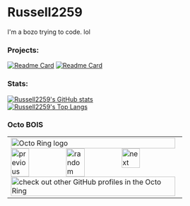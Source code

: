 # Russell2259
I'm a bozo trying to code. lol

### Projects:
[![Readme Card](https://github-readme-stats.vercel.app/api/pin/?username=russell2259&repo=3kh0-CDN&show_icons=true&theme=dark)](https://github.com/Russell2259/3kh0-CDN)
[![Readme Card](https://github-readme-stats.vercel.app/api/pin/?username=russell2259&repo=Geode&show_icons=true&theme=dark)](https://github.com/Russell2259/Geode)
### Stats:
[![Russell2259's GitHub stats](https://github-readme-stats.vercel.app/api?username=Russell2259&show_icons=true&theme=dark)](https://github.com/russell2259)
<br>
[![Russell2259's Top Langs](https://github-readme-stats.vercel.app/api/top-langs/?username=Russell2259&layout=compact&show_icons=true&theme=dark)](https://github.com/anuraghazra/github-readme-stats)
### Octo BOIS
<table><tbody><tr><td><a href="https://octo-ring.com/"><img src="https://octo-ring.com/static/img/widget/top.png" width="99%" alt="Octo Ring logo" align="top"></a><br><a href="https://octo-ring.com/p/Russell2259/prev"><img src="https://octo-ring.com/static/img/widget/prev.png" width="33%" alt="previous" align="top" title="previous profile"></a><a href="https://octo-ring.com/p/Russell2259/random"><img src="https://octo-ring.com/static/img/widget/random.png" width="33%" alt="random" align="top" title="random profile"></a><a href="https://octo-ring.com/p/Russell2259/next"><img src="https://octo-ring.com/static/img/widget/next.png" width="33%" alt="next" align="top" title="next profile"></a><br><a href="https://octo-ring.com/"><img src="https://octo-ring.com/static/img/widget/bottom.png" width="99%" alt="check out other GitHub profiles in the Octo Ring" align="top"></a></td></tr></tbody></table>
